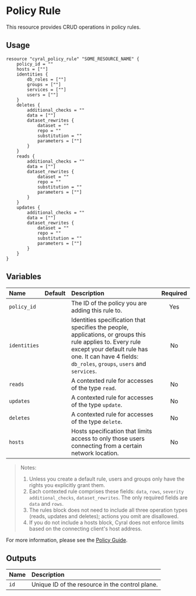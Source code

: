 # Policy Rule

This resource provides CRUD operations in policy rules.


## Usage

```hcl
resource "cyral_policy_rule" "SOME_RESOURCE_NAME" {
    policy_id = ""
    hosts = [""]
    identities {
        db_roles = [""]
        groups = [""]
        services = [""]
        users = [""]
    }
    deletes {
        additional_checks = ""
        data = [""]
        dataset_rewrites {
            dataset = ""
            repo = ""
            substitution = ""
            parameters = [""]
        }
    }
    reads {
        additional_checks = ""
        data = [""]
        dataset_rewrites {
            dataset = ""
            repo = ""
            substitution = ""
            parameters = [""]
        }
    }
    updates {
        additional_checks = ""
        data = [""]
        dataset_rewrites {
            dataset = ""
            repo = ""
            substitution = ""
            parameters = [""]
        }
    }
}
```

## Variables

|  Name           |  Default    |  Description                                                                         | Required |
|:----------------|:-----------:|:-------------------------------------------------------------------------------------|:--------:|
|`policy_id`     |             | The ID of the policy you are adding this rule to. | Yes |
|`identities`     |             | Identities specification that specifies the people, applications, or groups this rule applies to. Every rule except your default rule has one. It can have 4 fields: `db_roles`, `groups`, `users` and `services`. | No |
|`reads`          |             | A contexted rule for accesses of the type `read`. | No |
|`updates`        |             | A contexted rule for accesses of the type `update`. | No |
|`deletes`        |             | A contexted rule for accesses of the type `delete`. | No |
|`hosts`          |             | Hosts specification that limits access to only those users connecting from a certain network location. | No |


> Notes: 
> 1. Unless you create a default rule, users and groups only have the rights you explicitly grant them.  
> 2. Each contexted rule comprises these fields: `data`, `rows`, `severity` `additional_checks`, `dataset_rewrites`. The only required fields are `data` and `rows`.
> 3. The rules block does not need to include all three operation types (reads, updates and deletes); actions you omit are disallowed.
> 4. If you do not include a hosts block, Cyral does not enforce limits based on the connecting client's host address.

For more information, please see the [Policy Guide](https://cyral.com/docs/policy#the-rules-block-of-a-policy).

## Outputs

|  Name        |  Description                                                        |
|:-------------|:--------------------------------------------------------------------|
| `id`         | Unique ID of the resource in the control plane.                     |



